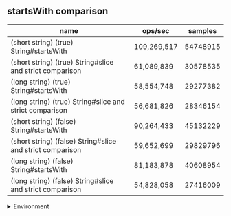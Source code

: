 ## startsWith comparison

|name|ops/sec|samples|
|-|-|-|
|(short string) (true) String#startsWith|109,269,517|54748915|
|(short string) (true) String#slice and strict comparison|61,089,839|30578535|
|(long string) (true) String#startsWith|58,554,748|29277382|
|(long string) (true) String#slice and strict comparison|56,681,826|28346154|
|(short string) (false) String#startsWith|90,264,433|45132229|
|(short string) (false) String#slice and strict comparison|59,652,699|29829796|
|(long string) (false) String#startsWith|81,183,878|40608954|
|(long string) (false) String#slice and strict comparison|54,828,058|27416009|


<details>
<summary>Environment</summary>

* __Machine:__ linux x64 | 4 vCPUs | 7.6GB Mem
* __Run:__ Tue Oct 29 2024 19:58:49 GMT+0000 (Coordinated Universal Time)
* __Node:__ `v20.17.0`
</details>

<!--
{"environment":{"platform":"linux","arch":"x64","cpus":4,"totalMemory":7.597877502441406},"benchmarks":[{"name":"(short string) (true) String#startsWith","opsSec":109269517.02618867,"samples":54748915},{"name":"(short string) (true) String#slice and strict comparison","opsSec":61089839.53197794,"samples":30578535},{"name":"(long string) (true) String#startsWith","opsSec":58554748.42443692,"samples":29277382},{"name":"(long string) (true) String#slice and strict comparison","opsSec":56681826.736690804,"samples":28346154},{"name":"(short string) (false) String#startsWith","opsSec":90264433.80913174,"samples":45132229},{"name":"(short string) (false) String#slice and strict comparison","opsSec":59652699.60778191,"samples":29829796},{"name":"(long string) (false) String#startsWith","opsSec":81183878.64069346,"samples":40608954},{"name":"(long string) (false) String#slice and strict comparison","opsSec":54828058.098331906,"samples":27416009}]}-->
